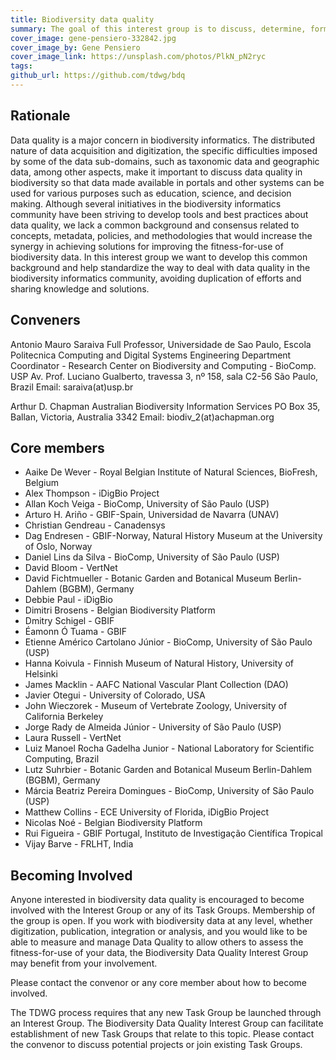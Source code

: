 ```yaml
---
title: Biodiversity data quality
summary: The goal of this interest group is to discuss, determine, formalize and standardize concepts, problems, policies, metadata, methodologies and mechanisms related to biodiversity data quality, collaboratively and incrementally, and to promote associated best practices throughout the biodiversity informatics community.
cover_image: gene-pensiero-332842.jpg
cover_image_by: Gene Pensiero
cover_image_link: https://unsplash.com/photos/PlkN_pN2ryc
tags: 
github_url: https://github.com/tdwg/bdq
---
```


## Rationale

Data quality is a major concern in biodiversity informatics. The distributed nature of data acquisition and digitization, the specific difficulties imposed by some of the data sub-domains, such as taxonomic data and geographic data, among other aspects, make it important to discuss data quality in biodiversity so that data made available in portals and other systems can be used for various purposes such as education, science, and decision making. Although several initiatives in the biodiversity informatics community have been striving to develop tools and best practices about data quality, we lack a common background and consensus related to concepts, metadata, policies, and methodologies that would increase the synergy in achieving solutions for improving the fitness-for-use of biodiversity data. In this interest group we want to develop this common background and help standardize the way to deal with data quality in the biodiversity informatics community, avoiding duplication of efforts and sharing knowledge and solutions.

## Conveners

Antonio Mauro Saraiva
Full Professor, Universidade de Sao Paulo, Escola Politecnica
Computing and Digital Systems Engineering Department
Coordinator - Research Center on Biodiversity and Computing - BioComp. USP
Av. Prof. Luciano Gualberto, travessa 3, nº 158, sala C2-56
São Paulo, Brazil
Email: saraiva(at)usp.br

Arthur D. Chapman
Australian Biodiversity Information Services
PO Box 35, Ballan,  Victoria, Australia 3342
Email: biodiv_2(at)achapman.org

## Core members

* Aaike De Wever - Royal Belgian Institute of Natural Sciences, BioFresh, Belgium
* Alex Thompson - iDigBio Project
* Allan Koch Veiga - BioComp, University of São Paulo (USP)
* Arturo H. Ariño - GBIF-Spain, Universidad de Navarra (UNAV) 
* Christian Gendreau - Canadensys
* Dag Endresen - GBIF-Norway, Natural History Museum at the University of Oslo, Norway
* Daniel Lins da Silva - BioComp, University of São Paulo (USP)
* David Bloom - VertNet
* David Fichtmueller - Botanic Garden and Botanical Museum Berlin-Dahlem (BGBM), Germany
* Debbie Paul - iDigBio
* Dimitri Brosens - Belgian Biodiversity Platform
* Dmitry Schigel - GBIF
* Éamonn Ó Tuama - GBIF
* Etienne Américo Cartolano Júnior - BioComp, University of São Paulo (USP)
* Hanna Koivula - Finnish Museum of Natural History, University of Helsinki
* James Macklin - AAFC National Vascular Plant Collection (DAO)
* Javier Otegui - University of Colorado, USA
* John Wieczorek - Museum of Vertebrate Zoology, University of California Berkeley
* Jorge Rady de Almeida Júnior - University of São Paulo (USP)
* Laura Russell - VertNet
* Luiz Manoel Rocha Gadelha Junior - National Laboratory for Scientific Computing, Brazil
* Lutz Suhrbier - Botanic Garden and Botanical Museum Berlin-Dahlem (BGBM), Germany
* Márcia Beatriz Pereira Domingues - BioComp, University of São Paulo (USP)
* Matthew Collins - ECE University of Florida, iDigBio Project
* Nicolas Noé - Belgian Biodiversity Platform
* Rui Figueira - GBIF Portugal, Instituto de Investigação Científica Tropical
* Vijay Barve - FRLHT, India

## Becoming Involved

Anyone interested in biodiversity data quality is encouraged to become involved with the Interest Group or any of its Task Groups. Membership of the group is open. If you work with biodiversity data at any level, whether digitization, publication, integration or analysis, and you would like to be able to measure and manage Data Quality to allow others to assess the fitness-for-use of your data, the Biodiversity Data Quality Interest Group may benefit from your involvement.

Please contact the convenor or any core member about how to become involved. 

The TDWG process requires that any new Task Group be launched through an Interest Group. The Biodiversity Data Quality Interest Group can facilitate establishment of new Task Groups that relate to this topic. Please contact the convenor to discuss potential projects or join existing Task Groups.
